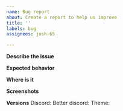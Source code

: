 ```yaml
---
name: Bug report
about: Create a report to help us improve
title: ''
labels: bug
assignees: josh-65

---
```


**Describe the issue**  <!-- A clear and concise description of what the bug is. -->

**Expected behavior**  <!-- A clear and concise description of what you expected to happen. -->

**Where is it**  <!-- The click taken to get to where the issues is -->

**Screenshots**  <!-- If applicable, add screenshots to help explain your problem. -->

**Versions**  <!-- These can be found in discord settings on the bottom sidebar -->
Discord:
Better discord:
Theme:
